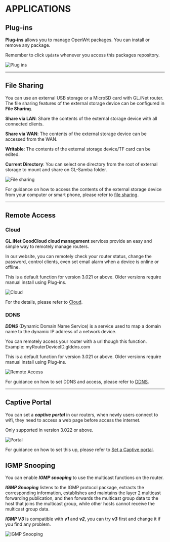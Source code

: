 # APPLICATIONS


## Plug-ins

**Plug-ins** allows you to manage OpenWrt packages. You can install or remove any package. 

Remember to click `Update` whenever you access this packages repository.

![Plug ins](https://static.gl-inet.com/docs/en/3/setup/mt1300/Plug_ins.jpg) 



---

## File Sharing

You can use an external USB storage or a MicroSD card with GL.iNet router. The file sharing features of the external storage device can be configured in **File Sharing**.

**Share via LAN**: Share the contents of the external storage device with all connected clients.

**Share via WAN**: The contents of the external storage device can be accessed from the WAN.

**Writable**: The contents of the external storage device/TF card can be edited.

**Current Directory**: You can select one directory from the root of external storage to mount and share on GL-Samba folder. 

![File sharing](https://static.gl-inet.com/docs/en/3/setup/mt1300/File_sharing.jpg) 



For guidance on how to access the contents of the external storage device from your computer or smart phone, please refer to [file sharing](https://docs.gl-inet.com/en/3/app/file_sharing/).


---

## Remote Access


### Cloud

**GL.iNet GoodCloud cloud management** services provide an easy and simple way to remotely manage routers. 

In our website, you can remotely check your router status, change the password, control clients, even set email alarm when a device is online or offline.

This is a default function for version 3.021 or above. Older versions require manual install using Plug-ins.

![Cloud](https://static.gl-inet.com/docs/en/3/setup/slate/applications/cloud.png)


For the details, please refer to [Cloud](https://docs.gl-inet.com/en/3/app/cloud/).

### DDNS

_**DDNS**_ (Dynamic Domain Name Service) is a service used to map a domain name to the dynamic IP address of a network device. 

You can remotely access your router with a url though this function. Example: myRouterDeviceID.glddns.com

This is a default function for version 3.021 or above. Older versions require manual install using Plug-ins.


![Remote Access](https://static.gl-inet.com/docs/en/3/setup/mt1300/Remote_Access.jpg)


For guidance on how to set DDNS and access, please refer to [DDNS](https://docs.gl-inet.com/en/3/app/ddns/).

---

## Captive Portal

You can set a _**captive portal**_ in our routers, when newly users connect to wifi, they need to access a web page before access the internet.

Only supported in version 3.022 or above.

![Portal](https://static.gl-inet.com/docs/en/3/setup/mt1300/Captive_Portal.jpg)


For guidance on how to set this up, please refer to [Set a Captive portal](https://docs.gl-inet.com/en/3/app/captive_portal).


## IGMP Snooping

You can enable _**IGMP snooping**_ to use the multicast functions on the router. 

_**IGMP Snooping**_ listens to the IGMP protocol package, extracts the corresponding information, establishes and maintains the layer 2 multicast forwarding publication, and then forwards the multicast group data to the host that joins the multicast group, while other hosts cannot receive the multicast group data.

_**IGMP V3**_ is compatible with _**v1**_ and _**v2**_, you can try _**v3**_ first and change it if you find any problem. 


![IGMP Snooping](https://static.gl-inet.com/docs/en/3/setup/mt1300/IGMP_Snooping.jpg)